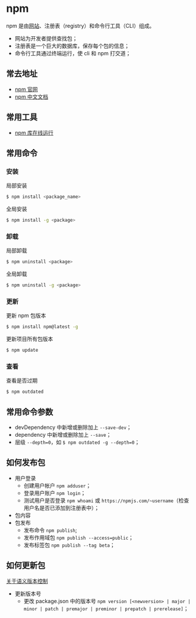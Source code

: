 # npm

npm 是由[网站](https://www.npmjs.com/)、注册表（registry）和命令行工具（CLI）组成。

- 网站为开发者提供查找包；
- 注册表是一个巨大的数据库，保存每个包的信息；
- 命令行工具通过终端运行，使 cli 和 npm 打交道；

## 常去地址

- [npm 官网](https://www.npmjs.com/)
- [npm 中文文档](https://www.npmjs.cn/)

## 常用工具

- [npm 库在线运行](https://npm.devtool.tech/)

## 常用命令

### 安装

局部安装

```sh
$ npm install <package_name>
```

全局安装

```sh
$ npm install -g <package>
```

### 卸载

局部卸载

```sh
$ npm uninstall <package>
```

全局卸载

```sh
$ npm uninstall -g <package>
```


### 更新

更新 npm 包版本

```sh
$ npm install npm@latest -g
```

更新项目所有包版本

```sh
$ npm update
```


### 查看

查看是否过期

```sh
$ npm outdated
```

## 常用命令参数

- devDependency 中新增或删除加上 `--save-dev`；
- dependency 中新增或删除加上 `--save`；
- 层级 `--depth=0`，如 `$ npm outdated -g --depth=0`；

## 如何发布包

- 用户登录
    - 创建用户帐户 `npm adduser`；
    - 登录用户账户 `npm login`；
    - 测试用户是否登录 `npm whoami` 或 `https://npmjs.com/~username`（检查用户名是否已添加到注册表中）；
- 包内容
- 包发布
  - 发布命令 `npm publish`; 
  - 发布作用域包 `npm publish --access=public`；
  - 发布标签包 `npm publish --tag beta`；

## 如何更新包

[关于语义版本控制](https://docs.npmjs.com/about-semantic-versioning)

- 更新版本号
  - 更改 package.json 中的版本号 `npm version [<newversion> | major | minor | patch | premajor | preminor | prepatch | prerelease]`；